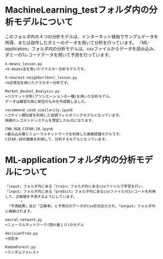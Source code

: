 
 
 # MachineLearning_testフォルダ内の分析モデルについて

このフォルダ内の４つの分析モデルは、インターネット経由でサンプルデータを所得、または自作したダミーのデータを用いて分析を行っています。
『ML-application』フォルダ内の分析モデルは、csvファイルからデータを読み込み、ダミーの1レコードデータを用いて予測を行っています。

	k-means_lesson.py  
	➡k-means法を用いたクラスター分析モデルです。

	k-nearest-neighbor(knn)_lesson.py  
	➡k近傍法を用いたクラスター分析です。

	Market_Basket_Analysis.py  
	➡バスケット分析(アソシエーションの一種)を用いた分析モデル。
	データは練習の為に架空のものを作成致しました。

	recommend_cos0_similarity.ipynb  
	➡コサイン類似度を利用した協調フィルタリングモデルとなっています。
	映画のレコメンドシステムを想定したものになります。

	CNN_RGB_CIFAR-10.ipynb
	➡畳み込み層とニューラルネットワークを利用した画像認識モデルです。
	CIFAR-10の画像を利用して、分析するモデルとなっています。


# ML-applicationフォルダ内の分析モデルについて

    『input』フォルダ内にある『train』フォルダ内にあるcsvファイルで学習を行い、
    『input』フォルダ内にある『predict』フォルダ内にあるcsvファイルの1レコードを利用して、正解値を予測するようにしています。
           ↓
     『予測結果』及び『正解率』と予測元のデータがcsv形式出力され、『output』フォルダ内に格納されます。

	neural-network.py
	➡ニューラルネットワーク(隠れ層１０)のモデル
     
	decisionTree.py
	➡決定木

	RadomForest.py
	➡ランダムフォレスト
